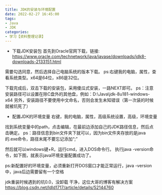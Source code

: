```yaml
---
title: JDK的安装与环境配置
date: 2022-02-27 16:45:00
tags:
- Java
- JDK
categories:
- 学习【资料整理记录】
---
```


- 下载JDK安装包
首先到Oracle官网下载，链接: https://www.oracle.com/technetwork/java/javase/downloads/jdk8-downloads-2133151.html

需要勾选同意，然后选择自己电脑系统的版本下载。
ps:右键我的电脑，属性，查看系统类型。x64是64位，x86是32位。

下载完成后，双击下载的安装包，采用傻瓜式安装，一路NEXT即可。
ps：注意安装路径可以设置在除C盘外的其他盘，例如：D:\Java\jdk-8u181-windows-x64
另外，安装路径不要使用中文命名，否则会发生未知错误（第一次装的时候就被坑死了）

- 配置JDK的环境变量
右键，我的电脑，属性，高级系统设置，高级，环境变量

找到系统变量中的path，点击编辑，在最前边添加自己的JDK路径信息，然后点击确定。
ps：路径信息到bin文件夹下就可以，因为bin文件夹存放的是java的.exe命令，路径末尾不要忘记添加“;”

然后就可以windows键+R，运行cmd，进入DOS命令行。
执行java -version命令，如下图，就表示java环境变量配置成功了。

ps:新配置好的环境变量，必须重新打开DOS窗口才能正常运行，java -version中，java后边需要留有一个空格

jdk重装时候遇到的坑0.0，没卸载 干净，这位大哥的博客有解决方案
https://blog.csdn.net/ldld1717/article/details/52144760